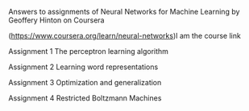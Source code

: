 
Answers to assignments of Neural Networks for Machine Learning by Geoffery Hinton on Coursera

(https://www.coursera.org/learn/neural-networks)I am the course link

Assignment 1
The perceptron learning algorithm

Assignment 2
Learning word representations

Assignment 3
Optimization and generalization

Assignment 4
Restricted Boltzmann Machines
